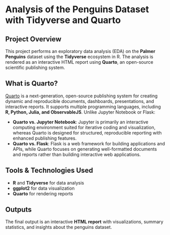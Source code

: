# Analysis of the Penguins Dataset with Tidyverse and Quarto

## Project Overview
This project performs an exploratory data analysis (EDA) on the **Palmer Penguins** dataset using the **Tidyverse** ecosystem in R. The analysis is rendered as an interactive HTML report using **Quarto**, an open-source scientific publishing system.

## What is Quarto?
[Quarto](https://quarto.org/) is a next-generation, open-source publishing system for creating dynamic and reproducible documents, dashboards, presentations, and interactive reports. It supports multiple programming languages, including **R, Python, Julia, and ObservableJS**. Unlike Jupyter Notebook or Flask:

- **Quarto vs. Jupyter Notebook**: Jupyter is primarily an interactive computing environment suited for iterative coding and visualization, whereas Quarto is designed for structured, reproducible reporting with enhanced publishing features.
- **Quarto vs. Flask**: Flask is a web framework for building applications and APIs, while Quarto focuses on generating well-formatted documents and reports rather than building interactive web applications.

## Tools & Technologies Used
- **R** and **Tidyverse** for data analysis
- **ggplot2** for data visualization
- **Quarto** for rendering reports

## Outputs
The final output is an interactive **HTML report** with visualizations, summary statistics, and insights about the penguins dataset.


